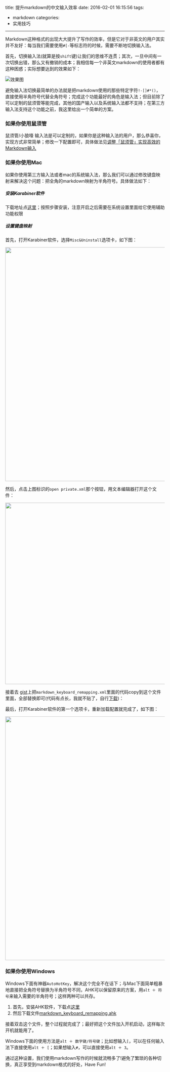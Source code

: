 title: 提升markdown的中文输入效率
date: 2016-02-01 16:15:56
tags:
- markdown
categories:
- 实用技巧
---

Markdown这种格式的出现大大提升了写作的效率，但是它对于非英文的用户其实并不友好：每当我们需要使用`#[-`等标志符的时候，需要不断地切换输入法。

首先，切换输入法(就算是按`shift`键)让我们的思维不连贯；其次，一旦中间有一次切换出错，那么又有撤销的成本；我相信每一个非英文markdown的使用者都有这种困惑；实际想要达到的效果如下：

![效果图](http://7xp3xc.com1.z0.glb.clouddn.com/201602markdown_keymap_remapping.gif)

<!--more-->
避免输入法切换最简单的办法就是把markdown使用的那些特定字符`!-[]#*()`，直接使用半角符号代替全角符号；完成这个功能最好的角色是输入法；但目前除了可以定制的鼠须管等能完成，其他的国产输入以及系统输入法都不支持；在第三方输入法支持这个功能之前，我这里给出一个简单的方案。

### 如果你使用鼠须管

鼠须管/小狼嚎 输入法是可以定制的，如果你是这种输入法的用户，那么恭喜你，实现方式非常简单；修改一下配置即可，具体做法见[调整「鼠须管」实现高效的Markdown输入][1]

### 如果你使用Mac

如果你使用第三方输入法或者mac的系统输入法，那么我们可以通过修改键盘映射来解决这个问题：把全角的markdown映射为半角符号。具体做法如下：

##### 安装Karabiner软件

下载地址点[这里][2]；按照步骤安装，注意开启之后需要在系统设置里面给它使用辅助功能权限

##### 设置键盘映射

首先，打开Karabiner软件，选择`Misc&Uninstall`选项卡，如下图：

<img src="http://7xp3xc.com1.z0.glb.clouddn.com/201601/1454310098796.png" width="740"/>

然后，点击上图标识的`open private.xml`那个按钮，用文本编辑器打开这个文件：

<img src="http://7xp3xc.com1.z0.glb.clouddn.com/201601/1454310263101.png" width="574"/>

接着去 [gist][3]上把`markdown_keyboard_remapping.xml`里面的代码copy到这个文件里面，全部替换即可(代码有点长，我就不贴了，自行[下载][3])：

最后，打开Karabiner软件的第一个选项卡，重新加载配置就完成了，如下图：

<img src="http://7xp3xc.com1.z0.glb.clouddn.com/201601/1454310388700.png" width="771"/>

### 如果你使用Windows

Windows下面有神器`AutoHotKey`，解决这个完全不在话下；与Mac下面简单粗暴地直接把全角符号替换为半角符号不同，AHK可以保留原来的方案，用`alt ＋ 符号`来输入需要的半角符号；这样两种可以共存。

1. 首先，安装AHK软件，下载点[这里][3]
2. 然后下载文件[markdown_keyboard_remapping.ahk][3]

接着双击这个文件，整个过程就完成了；最好把这个文件加入开机启动，这样每次开机就能用了。

Windows下面的使用方法是`alt ＋ 数字键/符号键`；比如想输入`[`，可以在任何输入法下直接使用`alt ＋ [`；如果想输入`#`，可以直接使用`alt ＋ 3`。

通过这种设置，我们使用markdown写作的时候就流畅多了!避免了繁琐的各种切换，真正享受到markdown格式的好处，Have Fun!

[1]: http://irising.me/2013/07/17627/
[2]: https://pqrs.org/osx/karabiner/
[3]: https://gist.github.com/tiann/9068fd34f44337e8dcfb
